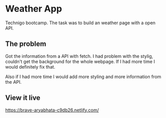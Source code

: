 # Weather App

Technigo bootcamp. The task was to build an weather page with a open API.

## The problem

Got the information from a API with fetch. 
I had problem with the stylig, couldn't get the background for the whole webpage. 
If I had more time I would definitely fix that. 

Also if I had more time I would add more styling and more information from the API. 

## View it live

https://brave-aryabhata-c9db26.netlify.com/